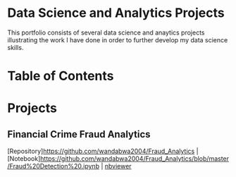 # Data Science and  Analytics Projects
This portfolio consists of several data science and anaytics projects illustrating the work I have done in order to further develop my data science skills.
# Table of Contents



# Projects
## Financial Crime Fraud Analytics
[Repository]https://github.com/wandabwa2004/Fraud_Analytics | [Notebook]https://github.com/wandabwa2004/Fraud_Analytics/blob/master/Fraud%20Detection%20.ipynb | [nbviewer](https://nbviewer.jupyter.org/github/wandabwa2004/Fraud_Analytics/blob/master/Fraud%20Detection%20.ipynb)
